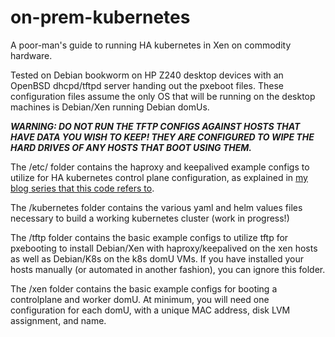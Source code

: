 # on-prem-kubernetes
A poor-man's guide to running HA kubernetes in Xen on commodity hardware.

Tested on Debian bookworm on HP Z240 desktop devices with an OpenBSD dhcpd/tftpd server handing out the pxeboot files.  These configuration files assume the only OS that will be running on the desktop machines is Debian/Xen running Debian domUs.  

***WARNING: DO NOT RUN THE TFTP CONFIGS AGAINST HOSTS THAT HAVE DATA YOU WISH TO KEEP! THEY ARE CONFIGURED TO WIPE THE HARD DRIVES OF ANY HOSTS THAT BOOT USING THEM.***

The /etc/ folder contains the haproxy and keepalived example configs to utilize for HA kubernetes control plane configuration, as explained in [my blog series that this code refers to](https://www.linuxquestions.org/questions/blog/rocket357-328529/on-prem-kubernetes-part-2-5-39097/).

The /kubernetes folder contains the various yaml and helm values files necessary to build a working kubernetes cluster (work in progress!)

The /tftp folder contains the basic example configs to utilize tftp for pxebooting to install Debian/Xen with haproxy/keepalived on the xen hosts as well as Debian/K8s on the k8s domU VMs.  If you have installed your hosts manually (or automated in another fashion), you can ignore this folder.

The /xen folder contains the basic example configs for booting a controlplane and worker domU.  At minimum, you will need one configuration for each domU, with a unique MAC address, disk LVM assignment, and name.
